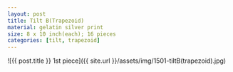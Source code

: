 ```yaml
---
layout: post
title: Tilt B(Trapezoid)
material: gelatin silver print
size: 8 x 10 inch(each); 16 pieces
categories: [tilt, trapezoid]
---
```


![{{ post.title }} 1st piece]({{ site.url }}/assets/img/1501-tiltB(trapezoid).jpg)
